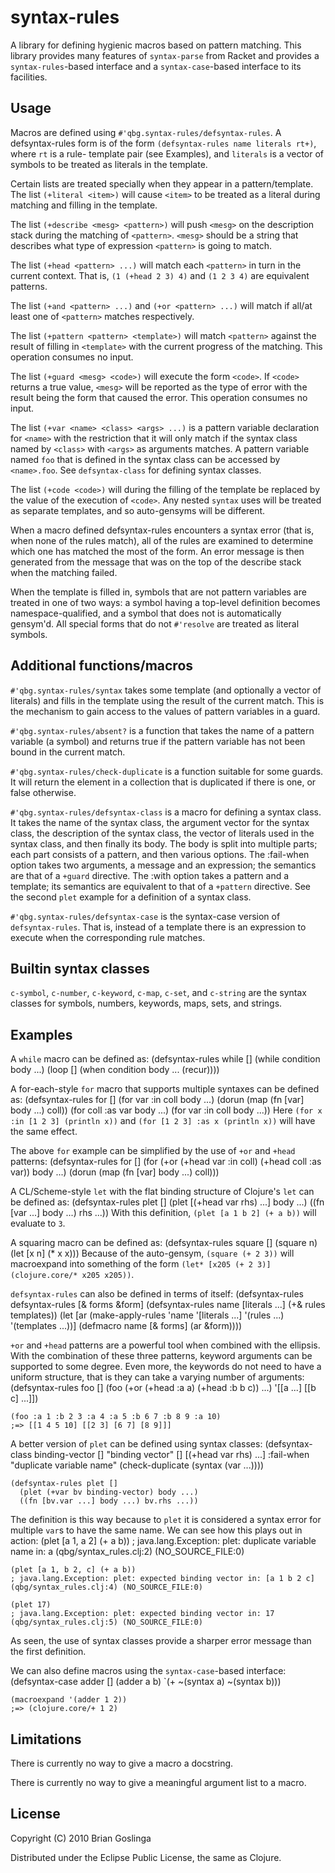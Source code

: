 # syntax-rules

A library for defining hygienic macros based on pattern matching. This library
provides many features of `syntax-parse` from Racket and provides a
`syntax-rules`-based interface and a `syntax-case`-based interface to its
facilities.

## Usage

Macros are defined using `#'qbg.syntax-rules/defsyntax-rules`. A defsyntax-rules
form is of the form `(defsyntax-rules name literals rt+)`, where `rt` is a rule-
template pair (see Examples), and `literals` is a vector of symbols to be treated
as literals in the template.

Certain lists are treated specially when they appear in a pattern/template. The
list `(+literal <item>)` will cause `<item>` to be treated as a literal during
matching and filling in the template.

The list `(+describe <mesg> <pattern>)` will push `<mesg>` on the description
stack during the matching of `<pattern>`. `<mesg>` should be a string that
describes what type of expression `<pattern>` is going to match.

The list `(+head <pattern> ...)` will match each `<pattern>` in turn in the
current context. That is, `(1 (+head 2 3) 4)` and `(1 2 3 4)` are equivalent
patterns.

The list `(+and <pattern> ...)` and `(+or <pattern> ...)` will match if all/at
least one of `<pattern>` matches respectively.

The list `(+pattern <pattern> <template>)` will match `<pattern>` against the
result of filling in `<template>` with the current progress of the matching.
This operation consumes no input.

The list `(+guard <mesg> <code>)` will execute the form `<code>`. If `<code>`
returns a true value, `<mesg>` will be reported as the type of error with the
result being the form that caused the error. This operation consumes no input.

The list `(+var <name> <class> <args> ...)` is a pattern variable declaration
for `<name>` with the restriction that it will only match if the syntax class
named by `<class>` with `<args>` as arguments matches. A pattern variable named
`foo` that is defined in the syntax class can be accessed by `<name>.foo`. See
`defsyntax-class` for defining syntax classes.

The list `(+code <code>)` will during the filling of the template be replaced by
the value of the execution of `<code>`. Any nested `syntax` uses will be treated
as separate templates, and so auto-gensyms will be different.

When a macro defined defsyntax-rules encounters a syntax error (that is, when
none of the rules match), all of the rules are examined to determine which one
has matched the most of the form.  An error message is then generated from the
message that was on the top of the describe stack when the matching failed.

When the template is filled in, symbols that are not pattern variables are
treated in one of two ways: a symbol having a top-level definition becomes
namespace-qualified, and a symbol that does not is automatically gensym'd. All
special forms that do not `#'resolve` are treated as literal symbols.

## Additional functions/macros

`#'qbg.syntax-rules/syntax` takes some template (and optionally a vector of
literals) and fills in the template using the result of the current match. This
is the mechanism to gain access to the values of pattern variables in a guard.

`#'qbg.syntax-rules/absent?` is a function that takes the name of a pattern
variable (a symbol) and returns true if the pattern variable has not been bound
in the current match.

`#'qbg.syntax-rules/check-duplicate` is a function suitable for some guards. It
will return the element in a collection that is duplicated if there is one, or
false otherwise.

`#'qbg.syntax-rules/defsyntax-class` is a macro for defining a syntax class. It
takes the name of the syntax class, the argument vector for the syntax class,
the description of the syntax class, the vector of literals used in the syntax
class, and then finally its body. The body is split into multiple parts; each
part consists of a pattern, and then various options. The :fail-when option
takes two arguments, a message and an expression; the semantics are that of a
`+guard` directive. The :with option takes a pattern and a template; its
semantics are equivalent to that of a `+pattern` directive. See the second
`plet` example for a definition of a syntax class. 

`#'qbg.syntax-rules/defsyntax-case` is the syntax-case version of
`defsyntax-rules`. That is, instead of a template there is an expression to
execute when the corresponding rule matches.

## Builtin syntax classes

`c-symbol`, `c-number`, `c-keyword`, `c-map`, `c-set`, and `c-string`  are the
syntax classes for symbols, numbers, keywords, maps, sets, and strings.

## Examples

A `while` macro can be defined as:
    (defsyntax-rules while []
      (while condition body ...)
      (loop []
        (when condition
	  body ...
	  (recur))))

A for-each-style `for` macro that supports multiple syntaxes can be defined as:
    (defsyntax-rules for []
      (for var :in coll body ...)
      (dorun (map (fn [var] body ...) coll))
      (for coll :as var body ...)
      (for var :in coll body ...))
Here `(for x :in [1 2 3] (println x))` and `(for [1 2 3] :as x (println x))`
will have the same effect.

The above `for` example can be simplified by the use of `+or` and `+head` patterns:
    (defsyntax-rules for []
      (for (+or (+head var :in coll)
      	        (+head coll :as var))
	   body ...)
      (dorun (map (fn [var] body ...) coll)))

A CL/Scheme-style `let` with the flat binding structure of Clojure's `let` can
be defined as:
    (defsyntax-rules plet []
      (plet [(+head var rhs) ...] body ...)
      ((fn [var ...] body ...) rhs ...))
With this definition, `(plet [a 1 b 2] (+ a b))` will evaluate to `3`.

A squaring macro can be defined as:
    (defsyntax-rules square []
      (square n)
      (let [x n]
        (* x x)))
Because of the auto-gensym, `(square (+ 2 3))` will macroexpand into something
of the form `(let* [x205 (+ 2 3)] (clojure.core/* x205 x205))`.

`defsyntax-rules` can also be defined in terms of itself:
    (defsyntax-rules defsyntax-rules [& forms &form]
      (defsyntax-rules name [literals ...] (+& rules templates))
      (let [ar (make-apply-rules 'name '[literals ...] '(rules ...) '(templates ...))]
        (defmacro name
	  [& forms]
	  (ar &form))))

`+or` and `+head` patterns are a powerful tool when combined with the
ellipsis. With the combination of these three patterns, keyword arguments can be
supported to some degree. Even more, the keywords do not need to have a uniform
structure, that is they can take a varying number of arguments:
    (defsyntax-rules foo []
      (foo (+or (+head :a a) (+head :b b c)) ...)
      '[[a ...] [[b c] ...]])
    
    (foo :a 1 :b 2 3 :a 4 :a 5 :b 6 7 :b 8 9 :a 10)
    ;=> [[1 4 5 10] [[2 3] [6 7] [8 9]]]

A better version of `plet` can be defined using syntax classes:
    (defsyntax-class binding-vector []
      "binding vector"
      []
      [(+head var rhs) ...]
      :fail-when "duplicate variable name" (check-duplicate (syntax (var ...))))
    
    (defsyntax-rules plet []
      (plet (+var bv binding-vector) body ...)
      ((fn [bv.var ...] body ...) bv.rhs ...))
The definition is this way because to `plet` it is considered a syntax error for
multiple `var`s to have the same name. We can see how this plays out in action:
    (plet [a 1, a 2] (+ a b))
    ; java.lang.Exception: plet: duplicate variable name in: a (qbg/syntax_rules.clj:2) (NO_SOURCE_FILE:0)
    
    (plet [a 1, b 2, c] (+ a b))
    ; java.lang.Exception: plet: expected binding vector in: [a 1 b 2 c] (qbg/syntax_rules.clj:4) (NO_SOURCE_FILE:0)
    
    (plet 17)
    ; java.lang.Exception: plet: expected binding vector in: 17 (qbg/syntax_rules.clj:5) (NO_SOURCE_FILE:0)
As seen, the use of syntax classes provide a sharper error message than the
first definition.

We can also define macros using the `syntax-case`-based interface:
    (defsyntax-case adder []
      (adder a b)
      `(+ ~(syntax a) ~(syntax b)))
    
    (macroexpand '(adder 1 2))
    ;=> (clojure.core/+ 1 2)

## Limitations

There is currently no way to give a macro a docstring.

There is currently no way to give a meaningful argument list to a macro.

## License

Copyright (C) 2010 Brian Goslinga

Distributed under the Eclipse Public License, the same as Clojure.
